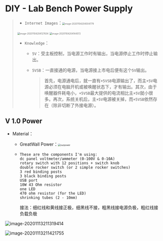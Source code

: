 # DIY - Lab Bench Power Supply



> - `Internet Images`：<img src="https://gitee.com/zr001/writeimges/raw/master/img/image-20201104204004779.png" alt="image-20201104204004779" style="zoom:50%;" />
>
> <img src="https://gitee.com/zr001/writeimges/raw/master/img/image-20201104204127634.png" alt="image-20201104204127634" style="zoom:50%;" />
>
> <img src="https://gitee.com/zr001/writeimges/raw/master/img/image-20201104204144572.png" alt="image-20201104204144572" style="zoom:50%;" />
>
> - `Knowledge`：
>
>   - `5V`：受主板控制，当电源工作时有输出，当电源停止工作时停止输出。
>
>   - `5VSB`：一直接通的电源，当电源接上市电后便有这个`5V`输出。
>
>     > 首先，电源通电后，就一直有`+5VSB`电源输出了，而主`+5V`电源必须在电脑开机或被唤醒状态下，才有输出。其次，由于唤醒器件耗电小，`+5VSB`最大提供的电流相比主`+5V`就小很多。再次，系统关机后，主`+5V`电源被关掉，而`+5VSB`依然存在（除非切断了外接电源）。

## V 1.0 Power

- Material：
  - GreatWall Power：<img src="https://gitee.com/zr001/writeimges/raw/master/img/ourpower.jpg" alt="ourpower" style="zoom:50%;" />

  - ```
    These are the components I'm using:
    dc panel voltmeter/ammeter (0-100V & 0-10A)
    rotary switch with 12 positions + switch knob
    double rocker switch (or 2 simple rocker switches)
    3 red binding posts
    3 black binding posts
    USB port
    10W 43 Ohm resistor
    one LED
    470 ohm resistor (for the LED)
    shrinking tubes (2 - 10mm)
    ```

    接法：细红线和黄线接正极，细黑线不接，粗黑线接电源负极，粗红线接负载负极

![image-20201113211319414](C:\Users\winnerzr\AppData\Roaming\Typora\typora-user-images\image-20201113211319414.png)

![image-20201113211421755](C:\Users\winnerzr\AppData\Roaming\Typora\typora-user-images\image-20201113211421755.png)

